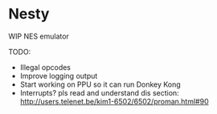 # Nesty

WIP NES emulator

TODO:
- Illegal opcodes
- Improve logging output
- Start working on PPU so it can run Donkey Kong
- Interrupts? pls read and understand dis section: http://users.telenet.be/kim1-6502/6502/proman.html#90